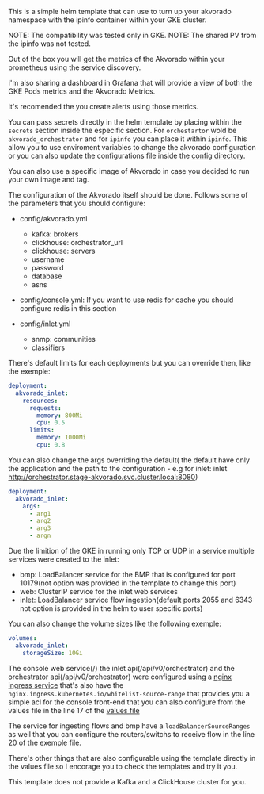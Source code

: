 This is a simple helm template that can use to turn up your akvorado namespace with the ipinfo container within your GKE cluster.

NOTE: The compatibility was tested only in GKE.
NOTE: The shared PV from the ipinfo was not tested.

Out of the box you will get the metrics of the Akvorado within your prometheus using the service discovery.

I'm also sharing a dashboard in Grafana that will provide a view of both the GKE Pods metrics and the Akvorado Metrics.

It's recomended the you create alerts using those metrics.

You can pass secrets directly in the helm template by placing within the `secrets` section inside the especific section. For `orchestartor` wold be `akvorado_orchestrator` and for `ipinfo` you can place it within `ipinfo`. This allow you to use enviroment variables to change the akvorado configuration or you can also update the configurations file inside the [config directory](config/).

You can also use a specific image of Akvorado in case you decided to run your own image and tag.

The configuration of the Akvorado itself should be done. Follows some of the parameters that you should configure:

- config/akvorado.yml
  - kafka: brokers
  - clickhouse: orchestrator_url
  - clickhouse: servers
  - username
  - password
  - database
  - asns

- config/console.yml: If you want to use redis for cache you should configure redis in this section

- config/inlet.yml
  - snmp: communities
  - classifiers


There's default limits for each deployments but you can override then, like the exemple:

```yaml
deployment:
  akvorado_inlet:
    resources:
      requests:
        memory: 800Mi
        cpu: 0.5
      limits:
        memory: 1000Mi
        cpu: 0.8
```

You can also change the args overriding the default( the default have only the application and the path to the configuration - e.g for inlet: inlet http://orchestrator.stage-akvorado.svc.cluster.local:8080)

```yaml
deployment:
  akvorado_inlet:
    args:
      - arg1
      - arg2
      - arg3
      - argn
```

Due the limition of the GKE in running only TCP or UDP in a service multiple services were created to the inlet:

- bmp: LoadBalancer service for the BMP that is configured for port 10179(not option was provided in the template to change this port)
- web: ClusterIP service for the inlet web services
- inlet: LoadBalancer service flow ingestion(default ports 2055 and 6343 not option is provided in the helm to user specific ports)

You can also change the volume sizes like the following exemple:

```yaml
volumes:
  akvorado_inlet:
    storageSize: 10Gi
```

The console web service(/) the inlet api(/api/v0/orchestrator) and the orchestrator api(/api/v0/orchestrator) were configured using a [nginx ingress service](templates/ingress-akvorado.yml) that's also have the `nginx.ingress.kubernetes.io/whitelist-source-range` that provides you a simple acl for the console front-end that you can also configure from the values file in the line 17 of the [values file](values-stage.yml)

The service for ingesting flows and bmp have a `loadBalancerSourceRanges` as well that you can configure the routers/switchs to receive flow in the line 20 of the exemple file.

There's other things that are also configurable using the template directly in the values file so I encorage you to check the templates and try it you.

This template does not provide a Kafka and a ClickHouse cluster for you.